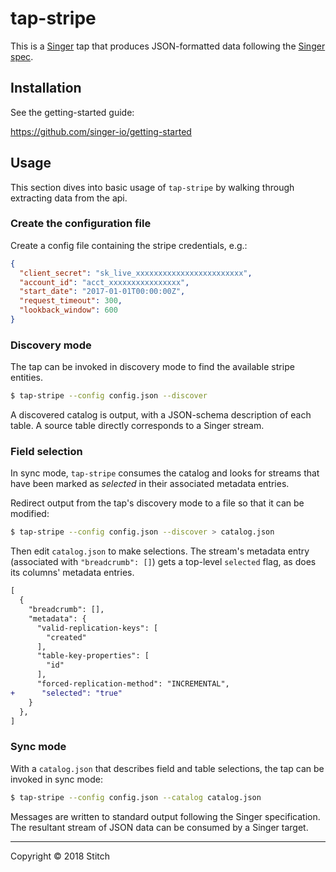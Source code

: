 # tap-stripe

This is a [Singer](https://singer.io) tap that produces JSON-formatted data
following the [Singer
spec](https://github.com/singer-io/getting-started/blob/master/SPEC.md).

## Installation

See the getting-started guide:

https://github.com/singer-io/getting-started

## Usage

This section dives into basic usage of `tap-stripe` by walking through extracting
data from the api.

### Create the configuration file

Create a config file containing the stripe credentials, e.g.:

```json
{
  "client_secret": "sk_live_xxxxxxxxxxxxxxxxxxxxxxxx",
  "account_id": "acct_xxxxxxxxxxxxxxxx",
  "start_date": "2017-01-01T00:00:00Z",
  "request_timeout": 300,
  "lookback_window": 600
}
```

### Discovery mode

The tap can be invoked in discovery mode to find the available stripe entities.

```bash
$ tap-stripe --config config.json --discover

```

A discovered catalog is output, with a JSON-schema description of each table. A
source table directly corresponds to a Singer stream.

### Field selection

In sync mode, `tap-stripe` consumes the catalog and looks for streams that have been
marked as _selected_ in their associated metadata entries.

Redirect output from the tap's discovery mode to a file so that it can be
modified:

```bash
$ tap-stripe --config config.json --discover > catalog.json
```

Then edit `catalog.json` to make selections. The stream's metadata entry (associated
with `"breadcrumb": []`) gets a top-level `selected` flag, as does its columns' metadata
entries.

```diff
[
  {
    "breadcrumb": [],
    "metadata": {
      "valid-replication-keys": [
        "created"
      ],
      "table-key-properties": [
        "id"
      ],
      "forced-replication-method": "INCREMENTAL",
+      "selected": "true"
    }
  },
]
```

### Sync mode

With a `catalog.json` that describes field and table selections, the tap can be invoked in sync mode:

```bash
$ tap-stripe --config config.json --catalog catalog.json
```

Messages are written to standard output following the Singer specification. The
resultant stream of JSON data can be consumed by a Singer target.

---

Copyright &copy; 2018 Stitch
